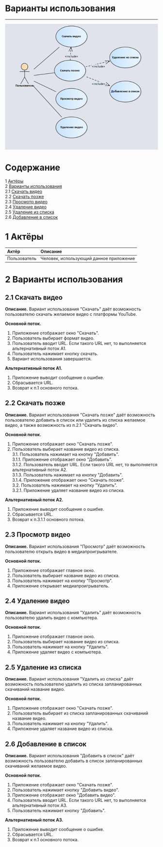 # Варианты использования
---

![Диаграмма Варианты использования](https://github.com/ArtemBakun650502/YouTube-Downloader/blob/master/Documents/Diagrams/UseCases/UseCases.PNG)

# Содержание
1 [Актёры](#1) <br>
2 [Варианты использования](#2) <br>
  2.1 [Скачать видео](#2.1) <br>
  2.2 [Скачать позже](#2.2) <br>
  2.3 [Просмотр видео](#2.3) <br>
  2.4 [Удаление видео](#2.4) <br>
  2.5 [Удаление из списка](#2.5) <br>
  2.6 [Добавление в список](#2.6) <br>
  
<a name="1"/>

# 1 Актёры

| Актёр | Описание |
|:--|:--|
| Пользователь | Человек, использующий данное приложение |

<a name="2"/>

# 2 Варианты использования

<a name="2.1"/>

## 2.1 Скачать видео

**Описание.** Вариант использования "Скачать" даёт возможность пользователю скачать желаемое видео с платформы YouTube.

**Основной поток.**
1. Приложение отображает окно "Скачать".
2. Пользователь выбирает формат видео.
3. Пользователь вводит URL. Если такого URL нет, то выполняется альтернативный поток А1.
4. Пользователь нажимает кнопку скачать.
5. Вариант использования завершается.

**Альтернативный поток А1.**
1. Приложение выводит сообщение о ошибке.
2. Сбрасывается URL.
3. Возврат к п.1 основного потока.

<a name="2.2"/>

## 2.2 Скачать позже

**Описание.** Вариант использования "Скачать позже" даёт возможность пользователю добавить в список или удалить из списка желаемое видео, а также возможность из п.2.1 "Скачать видео".

**Основной поток.**
1. Приложение отображает окно "Скачать позже".
2. Пользователь выбирает название видео из списка. <br>
3.1. Пользователь нажимает на кнопку "Добавить". <br>
3.1.1. Приложение отображает окно "Добавить". <br>
3.1.2. Пользователь вводит URL. Если такого URL нет, то выполняется альтернативный поток А2. <br>
3.1.3. Пользователь нажимает на кнопку "Добавить". <br>
3.1.4. Приложение отображает окно "Скачать позже". <br>
3.2. Пользователь нажимает на кнопку "Удалить". <br>
3.2.1. Приложение удаляет название видео из списка. <br>

**Альтернативный поток А2.**
1. Приложение выводит сообщение о ошибке.
2. Сбрасывается URL.
3. Возврат к п.3.1.1 основного потока.

<a name="2.3"/>

## 2.3 Просмотр видео

**Описание.**  Вариант использования "Просмотр" даёт возможность пользователю открыть видео в медиапроигрывателе.

**Основной поток.**
1. Приложение отображает главное окно.
2. Пользователь выбирает название видео из списка.
3. Пользователь нажимает на кнопку "Просмотр".
4. Приложение открывает медиапроигрыватель.

<a name="2.4"/>

## 2.4 Удаление видео

**Описание.** Вариант использования "Удалить" даёт возможность пользователю удалить видео с компьютера.

**Основной поток.**
1. Приложение отображает главное окно.
2. Пользователь выбирает название видео из списка.
3. Пользователь нажимает на кнопку "Удалить".
4. Приложение удаляет видео с компьютера.

<a name="2.5"/>

## 2.5 Удаление из списка

**Описание.** Вариант использования "Удалить из списка" даёт возможность пользователю удалить из списка запланированных скачиваний название видео.

**Основной поток.**
1. Приложение отображает окно "Скачать позже".
2. Пользователь выбирает из списка запланированных скачиваний название видео.
3. Пользователь нажимает на кнопку "Удалить".
4. Приложение удаляет название видео из списка.

<a name="2.6"/>

## 2.6 Добавление в список

**Описание.**  Вариант использования "Добавить в список" даёт возможность пользователю добавить в список запланированных скачиваний желаемое видео.

**Основной поток.**
1. Приложение отображает окно "Скачать позже".
2. Пользователь нажимает кнопку "Добавить видео".
3. Приложение отображает окно "Добавить видео".
4. Пользователь вводит URL. Если такого URL нет, то выполняется альтернативный поток А3.
5. Пользователь нажимает кнопку "Добавить".

**Альтернативный поток А3.**
1. Приложение выводит сообщение о ошибке.
2. Сбрасывается URL.
3. Возврат к п.1 основного потока.
